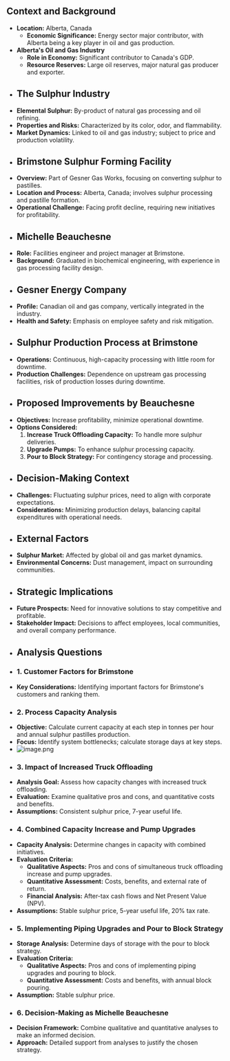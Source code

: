 ## Context and Background
- **Location:** Alberta, Canada
	- **Economic Significance:** Energy sector major contributor, with Alberta being a key player in oil and gas production.
- **Alberta's Oil and Gas Industry**
	- **Role in Economy:** Significant contributor to Canada's GDP.
	- **Resource Reserves:** Large oil reserves, major natural gas producer and exporter.
- ## The Sulphur Industry
- **Elemental Sulphur:** By-product of natural gas processing and oil refining.
- **Properties and Risks:** Characterized by its color, odor, and flammability.
- **Market Dynamics:** Linked to oil and gas industry; subject to price and production volatility.
- ## Brimstone Sulphur Forming Facility
- **Overview:** Part of Gesner Gas Works, focusing on converting sulphur to pastilles.
- **Location and Process:** Alberta, Canada; involves sulphur processing and pastille formation.
- **Operational Challenge:** Facing profit decline, requiring new initiatives for profitability.
- ## Michelle Beauchesne
- **Role:** Facilities engineer and project manager at Brimstone.
- **Background:** Graduated in biochemical engineering, with experience in gas processing facility design.
- ## Gesner Energy Company
- **Profile:** Canadian oil and gas company, vertically integrated in the industry.
- **Health and Safety:** Emphasis on employee safety and risk mitigation.
- ## Sulphur Production Process at Brimstone
- **Operations:** Continuous, high-capacity processing with little room for downtime.
- **Production Challenges:** Dependence on upstream gas processing facilities, risk of production losses during downtime.
- ## Proposed Improvements by Beauchesne
- **Objectives:** Increase profitability, minimize operational downtime.
- **Options Considered:**
  1. **Increase Truck Offloading Capacity:** To handle more sulphur deliveries.
  2. **Upgrade Pumps:** To enhance sulphur processing capacity.
  3. **Pour to Block Strategy:** For contingency storage and processing.
- ## Decision-Making Context
- **Challenges:** Fluctuating sulphur prices, need to align with corporate expectations.
- **Considerations:** Minimizing production delays, balancing capital expenditures with operational needs.
- ## External Factors
- **Sulphur Market:** Affected by global oil and gas market dynamics.
- **Environmental Concerns:** Dust management, impact on surrounding communities.
- ## Strategic Implications
- **Future Prospects:** Need for innovative solutions to stay competitive and profitable.
- **Stakeholder Impact:** Decisions to affect employees, local communities, and overall company performance.
- ## Analysis Questions
- ### 1. Customer Factors for Brimstone
- **Key Considerations:** Identifying important factors for Brimstone's customers and ranking them.
- ### 2. Process Capacity Analysis
- **Objective:** Calculate current capacity at each step in tonnes per hour and annual sulphur pastilles production.
- **Focus:** Identify system bottlenecks; calculate storage days at key steps.
- ![image.png](../assets/image_1706054263877_0.png)
- ### 3. Impact of Increased Truck Offloading
- **Analysis Goal:** Assess how capacity changes with increased truck offloading.
- **Evaluation:** Examine qualitative pros and cons, and quantitative costs and benefits.
- **Assumptions:** Consistent sulphur price, 7-year useful life.
- ### 4. Combined Capacity Increase and Pump Upgrades
- **Capacity Analysis:** Determine changes in capacity with combined initiatives.
- **Evaluation Criteria:**
	- **Qualitative Aspects:** Pros and cons of simultaneous truck offloading increase and pump upgrades.
	- **Quantitative Assessment:** Costs, benefits, and external rate of return.
	- **Financial Analysis:** After-tax cash flows and Net Present Value (NPV).
- **Assumptions:** Stable sulphur price, 5-year useful life, 20% tax rate.
- ### 5. Implementing Piping Upgrades and Pour to Block Strategy
- **Storage Analysis:** Determine days of storage with the pour to block strategy.
- **Evaluation Criteria:**
	- **Qualitative Aspects:** Pros and cons of implementing piping upgrades and pouring to block.
	- **Quantitative Assessment:** Costs and benefits, with annual block pouring.
- **Assumption:** Stable sulphur price.
- ### 6. Decision-Making as Michelle Beauchesne
- **Decision Framework:** Combine qualitative and quantitative analyses to make an informed decision.
- **Approach:** Detailed support from analyses to justify the chosen strategy.